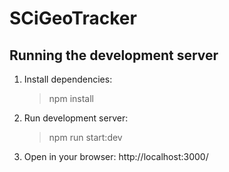 
# SCiGeoTracker

## Running the development server

1. Install dependencies:
   > npm install
1. Run development server:
   > npm run start:dev
1. Open in your browser: http://localhost:3000/
